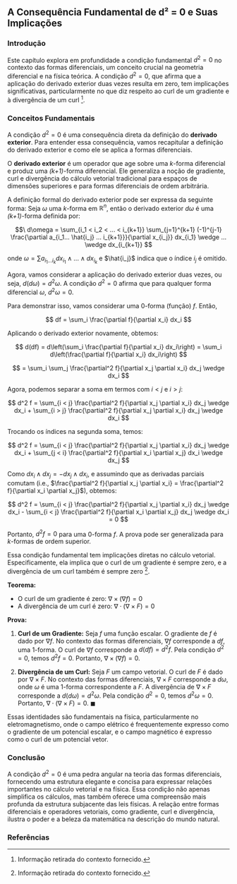## A Consequência Fundamental de d² = 0 e Suas Implicações

### Introdução
Este capítulo explora em profundidade a condição fundamental $d^2 = 0$ no contexto das formas diferenciais, um conceito crucial na geometria diferencial e na física teórica. A condição $d^2 = 0$, que afirma que a aplicação do derivado exterior duas vezes resulta em zero, tem implicações significativas, particularmente no que diz respeito ao curl de um gradiente e à divergência de um curl [^1].

### Conceitos Fundamentais

A condição $d^2 = 0$ é uma consequência direta da definição do **derivado exterior**. Para entender essa consequência, vamos recapitular a definição do derivado exterior e como ele se aplica a formas diferenciais.

O **derivado exterior** é um operador que age sobre uma *k*-forma diferencial e produz uma *(k+1)*-forma diferencial. Ele generaliza a noção de gradiente, curl e divergência do cálculo vetorial tradicional para espaços de dimensões superiores e para formas diferenciais de ordem arbitrária.

A definição formal do derivado exterior pode ser expressa da seguinte forma:
Seja $\omega$ uma *k*-forma em $\mathbb{R}^n$, então o derivado exterior $d\omega$ é uma *(k+1)*-forma definida por:

$$\
d\omega = \sum_{i_1 < i_2 < ... < i_{k+1}} \sum_{j=1}^{k+1} (-1)^{j-1} \frac{\partial a_{i_1... \hat{i_j} ... i_{k+1}}}{\partial x_{i_j}} dx_{i_1} \wedge ... \wedge dx_{i_{k+1}}
$$

onde $\omega = \sum a_{i_1...i_k} dx_{i_1} \wedge ... \wedge dx_{i_k}$ e $\hat{i_j}$ indica que o índice $i_j$ é omitido.

Agora, vamos considerar a aplicação do derivado exterior duas vezes, ou seja, $d(d\omega) = d^2\omega$. A condição $d^2 = 0$ afirma que para qualquer forma diferencial $\omega$, $d^2\omega = 0$.

Para demonstrar isso, vamos considerar uma 0-forma (função) $f$. Então,

$$ df = \sum_i \frac{\partial f}{\partial x_i} dx_i $$

Aplicando o derivado exterior novamente, obtemos:

$$ d(df) = d\left(\sum_i \frac{\partial f}{\partial x_i} dx_i\right) = \sum_i d\left(\frac{\partial f}{\partial x_i} dx_i\right) $$

$$ = \sum_i \sum_j \frac{\partial^2 f}{\partial x_j \partial x_i} dx_j \wedge dx_i $$

Agora, podemos separar a soma em termos com $i < j$ e $i > j$:

$$ d^2 f = \sum_{i < j} \frac{\partial^2 f}{\partial x_j \partial x_i} dx_j \wedge dx_i + \sum_{i > j} \frac{\partial^2 f}{\partial x_j \partial x_i} dx_j \wedge dx_i $$

Trocando os índices na segunda soma, temos:

$$ d^2 f = \sum_{i < j} \frac{\partial^2 f}{\partial x_j \partial x_i} dx_j \wedge dx_i + \sum_{j < i} \frac{\partial^2 f}{\partial x_i \partial x_j} dx_i \wedge dx_j $$

Como $dx_i \wedge dx_j = -dx_j \wedge dx_i$, e assumindo que as derivadas parciais comutam (i.e., $\frac{\partial^2 f}{\partial x_j \partial x_i} = \frac{\partial^2 f}{\partial x_i \partial x_j}$), obtemos:

$$ d^2 f = \sum_{i < j} \frac{\partial^2 f}{\partial x_j \partial x_i} dx_j \wedge dx_i - \sum_{i < j} \frac{\partial^2 f}{\partial x_i \partial x_j} dx_j \wedge dx_i = 0 $$

Portanto, $d^2 f = 0$ para uma 0-forma $f$. A prova pode ser generalizada para *k*-formas de ordem superior.

Essa condição fundamental tem implicações diretas no cálculo vetorial. Especificamente, ela implica que o curl de um gradiente é sempre zero, e a divergência de um curl também é sempre zero [^1].

**Teorema:**
*   O curl de um gradiente é zero: $\nabla \times (\nabla f) = 0$
*   A divergência de um curl é zero: $\nabla \cdot (\nabla \times F) = 0$

**Prova:**

1.  **Curl de um Gradiente:**
    Seja $f$ uma função escalar. O gradiente de $f$ é dado por $\nabla f$. No contexto das formas diferenciais, $\nabla f$ corresponde a $df$, uma 1-forma. O curl de $\nabla f$ corresponde a $d(df) = d^2f$. Pela condição $d^2 = 0$, temos $d^2f = 0$. Portanto, $\nabla \times (\nabla f) = 0$.

2.  **Divergência de um Curl:**
    Seja $F$ um campo vetorial. O curl de $F$ é dado por $\nabla \times F$. No contexto das formas diferenciais, $\nabla \times F$ corresponde a $d\omega$, onde $\omega$ é uma 1-forma correspondente a $F$. A divergência de $\nabla \times F$ corresponde a $d(d\omega) = d^2\omega$. Pela condição $d^2 = 0$, temos $d^2\omega = 0$. Portanto, $\nabla \cdot (\nabla \times F) = 0$. $\blacksquare$

Essas identidades são fundamentais na física, particularmente no eletromagnetismo, onde o campo elétrico é frequentemente expresso como o gradiente de um potencial escalar, e o campo magnético é expresso como o curl de um potencial vetor.

### Conclusão

A condição $d^2 = 0$ é uma pedra angular na teoria das formas diferenciais, fornecendo uma estrutura elegante e concisa para expressar relações importantes no cálculo vetorial e na física. Essa condição não apenas simplifica os cálculos, mas também oferece uma compreensão mais profunda da estrutura subjacente das leis físicas. A relação entre formas diferenciais e operadores vetoriais, como gradiente, curl e divergência, ilustra o poder e a beleza da matemática na descrição do mundo natural.

### Referências
[^1]: Informação retirada do contexto fornecido.
<!-- END -->